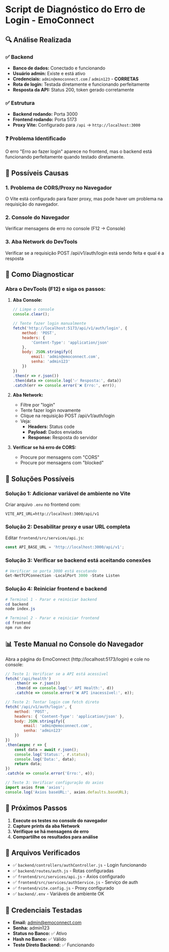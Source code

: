 # Script de Diagnóstico do Erro de Login - EmoConnect

## 🔍 Análise Realizada

### ✅ Backend
- **Banco de dados:** Conectado e funcionando
- **Usuário admin:** Existe e está ativo
- **Credenciais:** `admin@emoconnect.com` / `admin123` - **CORRETAS**
- **Rota de login:** Testada diretamente e funcionando perfeitamente
- **Resposta da API:** Status 200, token gerado corretamente

### ✅ Estrutura
- **Backend rodando:** Porta 3000
- **Frontend rodando:** Porta 5173  
- **Proxy Vite:** Configurado para `/api` → `http://localhost:3000`

### ❓ Problema Identificado
O erro "Erro ao fazer login" aparece no frontend, mas o backend está funcionando perfeitamente quando testado diretamente.

## 🔧 Possíveis Causas

### 1. Problema de CORS/Proxy no Navegador
O Vite está configurado para fazer proxy, mas pode haver um problema na requisição do navegador.

### 2. Console do Navegador
Verificar mensagens de erro no console (F12 → Console)

### 3. Aba Network do DevTools
Verificar se a requisição POST /api/v1/auth/login está sendo feita e qual é a resposta

## 🧪 Como Diagnosticar

### Abra o DevTools (F12) e siga os passos:

1. **Aba Console:**
   ```javascript
   // Limpe o console
   console.clear();
   
   // Tente fazer login manualmente
   fetch('http://localhost:5173/api/v1/auth/login', {
       method: 'POST',
       headers: {
           'Content-Type': 'application/json'
       },
       body: JSON.stringify({
           email: 'admin@emoconnect.com',
           senha: 'admin123'
       })
   })
   .then(r => r.json())
   .then(data => console.log('✅ Resposta:', data))
   .catch(err => console.error('❌ Erro:', err));
   ```

2. **Aba Network:**
   - Filtre por "login"
   - Tente fazer login novamente
   - Clique na requisição POST /api/v1/auth/login
   - Veja:
     - **Headers:** Status code
     - **Payload:** Dados enviados
     - **Response:** Resposta do servidor

3. **Verificar se há erro de CORS:**
   - Procure por mensagens com "CORS"
   - Procure por mensagens com "blocked"

## 🔧 Soluções Possíveis

### Solução 1: Adicionar variável de ambiente no Vite
Criar arquivo `.env` no frontend com:
```env
VITE_API_URL=http://localhost:3000/api/v1
```

### Solução 2: Desabilitar proxy e usar URL completa
Editar `frontend/src/services/api.js`:
```javascript
const API_BASE_URL = 'http://localhost:3000/api/v1';
```

### Solução 3: Verificar se backend está aceitando conexões
```powershell
# Verificar se porta 3000 está escutando
Get-NetTCPConnection -LocalPort 3000 -State Listen
```

### Solução 4: Reiniciar frontend e backend
```powershell
# Terminal 1 - Parar e reiniciar backend
cd backend
node index.js

# Terminal 2 - Parar e reiniciar frontend  
cd frontend
npm run dev
```

## 📊 Teste Manual no Console do Navegador

Abra a página do EmoConnect (http://localhost:5173/login) e cole no console:

```javascript
// Teste 1: Verificar se a API está acessível
fetch('/api/health')
    .then(r => r.json())
    .then(d => console.log('✅ API Health:', d))
    .catch(e => console.error('❌ API inacessível:', e));

// Teste 2: Tentar login com fetch direto
fetch('/api/v1/auth/login', {
    method: 'POST',
    headers: { 'Content-Type': 'application/json' },
    body: JSON.stringify({
        email: 'admin@emoconnect.com',
        senha: 'admin123'
    })
})
.then(async r => {
    const data = await r.json();
    console.log('Status:', r.status);
    console.log('Data:', data);
    return data;
})
.catch(e => console.error('Erro:', e));

// Teste 3: Verificar configuração do axios
import axios from 'axios';
console.log('Axios baseURL:', axios.defaults.baseURL);
```

## 📝 Próximos Passos

1. **Execute os testes no console do navegador**
2. **Capture prints da aba Network**
3. **Verifique se há mensagens de erro**
4. **Compartilhe os resultados para análise**

## 🎯 Arquivos Verificados

- ✅ `backend/controllers/authController.js` - Login funcionando
- ✅ `backend/routes/auth.js` - Rotas configuradas
- ✅ `frontend/src/services/api.js` - Axios configurado
- ✅ `frontend/src/services/authService.js` - Serviço de auth
- ✅ `frontend/vite.config.js` - Proxy configurado
- ✅ `backend/.env` - Variáveis de ambiente OK

## 🔑 Credenciais Testadas

- **Email:** admin@emoconnect.com
- **Senha:** admin123
- **Status no Banco:** ✅ Ativo
- **Hash no Banco:** ✅ Válido
- **Teste Direto Backend:** ✅ Funcionando
